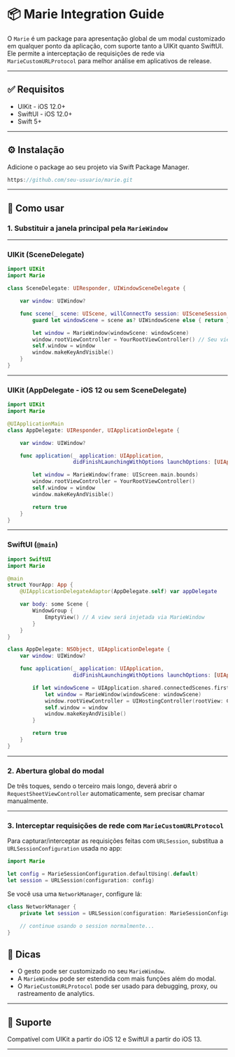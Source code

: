 
# 📦 Marie Integration Guide

O `Marie` é um package para apresentação global de um modal customizado em qualquer ponto da aplicação, com suporte tanto a UIKit quanto SwiftUI. Ele permite a interceptação de requisições de rede via `MarieCustomURLProtocol` para melhor análise em aplicativos de release.

---

## ✅ Requisitos

- UIKit - iOS 12.0+
- SwiftUI - iOS 12.0+
- Swift 5+

---

## ⚙️ Instalação

Adicione o package ao seu projeto via Swift Package Manager.

```swift
https://github.com/seu-usuario/marie.git
```

---

## 🧩 Como usar

### 1. Substituir a janela principal pela `MarieWindow`

---

### UIKit (SceneDelegate)

```swift
import UIKit
import Marie

class SceneDelegate: UIResponder, UIWindowSceneDelegate {

    var window: UIWindow?

    func scene(_ scene: UIScene, willConnectTo session: UISceneSession, options connectionOptions: UIScene.ConnectionOptions) {
        guard let windowScene = scene as? UIWindowScene else { return }

        let window = MarieWindow(windowScene: windowScene)
        window.rootViewController = YourRootViewController() // Seu view controller principal
        self.window = window
        window.makeKeyAndVisible()
    }
}
```

---

### UIKit (AppDelegate - iOS 12 ou sem SceneDelegate)

```swift
import UIKit
import Marie

@UIApplicationMain
class AppDelegate: UIResponder, UIApplicationDelegate {

    var window: UIWindow?

    func application(_ application: UIApplication,
                     didFinishLaunchingWithOptions launchOptions: [UIApplication.LaunchOptionsKey: Any]?) -> Bool {

        let window = MarieWindow(frame: UIScreen.main.bounds)
        window.rootViewController = YourRootViewController()
        self.window = window
        window.makeKeyAndVisible()

        return true
    }
}
```

---

### SwiftUI (`@main`)

```swift
import SwiftUI
import Marie

@main
struct YourApp: App {
    @UIApplicationDelegateAdaptor(AppDelegate.self) var appDelegate

    var body: some Scene {
        WindowGroup {
            EmptyView() // A view será injetada via MarieWindow
        }
    }
}

class AppDelegate: NSObject, UIApplicationDelegate {
    var window: UIWindow?

    func application(_ application: UIApplication,
                     didFinishLaunchingWithOptions launchOptions: [UIApplication.LaunchOptionsKey: Any]? = nil) -> Bool {

        if let windowScene = UIApplication.shared.connectedScenes.first as? UIWindowScene {
            let window = MarieWindow(windowScene: windowScene)
            window.rootViewController = UIHostingController(rootView: ContentView()) // SwiftUI
            self.window = window
            window.makeKeyAndVisible()
        }

        return true
    }
}
```

---

### 2. Abertura global do modal

De três toques, sendo o terceiro mais longo, deverá abrir o `RequestSheetViewController` automaticamente, sem precisar chamar manualmente.

---

### 3. Interceptar requisições de rede com `MarieCustomURLProtocol`

Para capturar/interceptar as requisições feitas com `URLSession`, substitua a `URLSessionConfiguration` usada no app:

```swift
import Marie

let config = MarieSessionConfiguration.defaultUsing(.default)
let session = URLSession(configuration: config)
```

Se você usa uma `NetworkManager`, configure lá:

```swift
class NetworkManager {
    private let session = URLSession(configuration: MarieSessionConfiguration.defaultUsing(.default))

    // continue usando o session normalmente...
}
```

## 💬 Dicas

- O gesto pode ser customizado no seu `MarieWindow`.
- A `MarieWindow` pode ser estendida com mais funções além do modal.
- O `MarieCustomURLProtocol` pode ser usado para debugging, proxy, ou rastreamento de analytics.

---

## 📱 Suporte

Compatível com UIKit a partir do iOS 12 e SwiftUI a partir do iOS 13.

---

